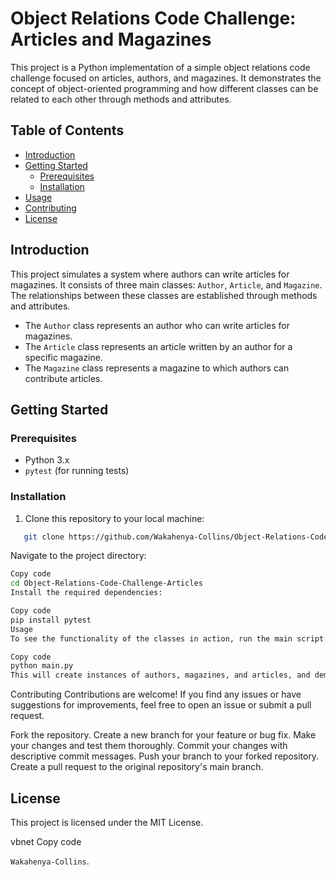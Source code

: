 # Object Relations Code Challenge: Articles and Magazines

This project is a Python implementation of a simple object relations code challenge focused on articles, authors, and magazines. It demonstrates the concept of object-oriented programming and how different classes can be related to each other through methods and attributes.

## Table of Contents

- [Introduction](#introduction)
- [Getting Started](#getting-started)
  - [Prerequisites](#prerequisites)
  - [Installation](#installation)
- [Usage](#usage)
- [Contributing](#contributing)
- [License](#license)

## Introduction

This project simulates a system where authors can write articles for magazines. It consists of three main classes: `Author`, `Article`, and `Magazine`. The relationships between these classes are established through methods and attributes.

- The `Author` class represents an author who can write articles for magazines.
- The `Article` class represents an article written by an author for a specific magazine.
- The `Magazine` class represents a magazine to which authors can contribute articles.

## Getting Started

### Prerequisites

- Python 3.x
- `pytest` (for running tests)

### Installation

1. Clone this repository to your local machine:

```bash
   git clone https://github.com/Wakahenya-Collins/Object-Relations-Code-Challenge-Articles.git
   ```
Navigate to the project directory:

```bash
Copy code
cd Object-Relations-Code-Challenge-Articles
Install the required dependencies:
```

```bash
Copy code
pip install pytest
Usage
To see the functionality of the classes in action, run the main script:
```
```bash
Copy code
python main.py
This will create instances of authors, magazines, and articles, and demonstrate how they are related.
```
Contributing
Contributions are welcome! If you find any issues or have suggestions for improvements, feel free to open an issue or submit a pull request.

Fork the repository.
Create a new branch for your feature or bug fix.
Make your changes and test them thoroughly.
Commit your changes with descriptive commit messages.
Push your branch to your forked repository.
Create a pull request to the original repository's main branch.
## License
This project is licensed under the MIT License.

vbnet
Copy code

`Wakahenya-Collins`.
